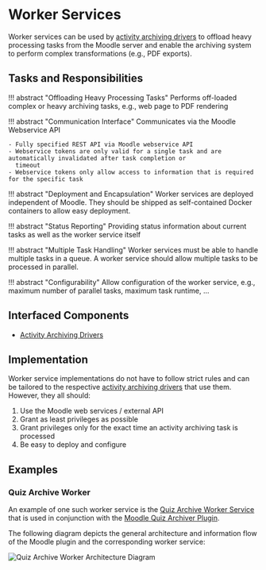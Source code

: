 # Worker Services

Worker services can be used by [activity archiving drivers](activity-archiving-drivers.md) to offload heavy processing
tasks from the Moodle server and enable the archiving system to perform complex transformations (e.g., PDF exports).


## Tasks and Responsibilities

!!! abstract "Offloading Heavy Processing Tasks"
    Performs off-loaded complex or heavy archiving tasks, e.g., web page to PDF rendering

!!! abstract "Communication Interface"
    Communicates via the Moodle Webservice API

    - Fully specified REST API via Moodle webservice API
    - Webservice tokens are only valid for a single task and are automatically invalidated after task completion or
      timeout
    - Webservice tokens only allow access to information that is required for the specific task

!!! abstract "Deployment and Encapsulation"
    Worker services are deployed independent of Moodle. They should be shipped as self-contained Docker containers to
    allow easy deployment.

!!! abstract "Status Reporting"
    Providing status information about current tasks as well as the worker service itself

!!! abstract "Multiple Task Handling"
    Worker services must be able to handle multiple tasks in a queue. A worker service should allow multiple tasks to be
    processed in parallel.

!!! abstract "Configurability"
    Allow configuration of the worker service, e.g., maximum number of parallel tasks, maximum task runtime, ...


## Interfaced Components

- [Activity Archiving Drivers](activity-archiving-drivers.md)


## Implementation

Worker service implementations do not have to follow strict rules and can be tailored to the respective [activity
archiving drivers](activity-archiving-drivers.md) that use them. However, they all should:

1. Use the Moodle web services / external API
2. Grant as least privileges as possible
3. Grant privileges only for the exact time an activity archiving task is processed
4. Be easy to deploy and configure


## Examples

### Quiz Archive Worker

An example of one such worker service is the [Quiz Archive Worker Service](https://github.com/ngandrass/moodle-quiz-archive-worker)
that is used in conjunction with the [Moodle Quiz Archiver Plugin](https://moodle.org/plugins/quiz_archiver).

The following diagram depicts the general architecture and information flow of the Moodle plugin and the corresponding
worker service:

![Quiz Archive Worker Architecture Diagram](../../assets/diagrams/quiz-archiver-architecture.drawio)
